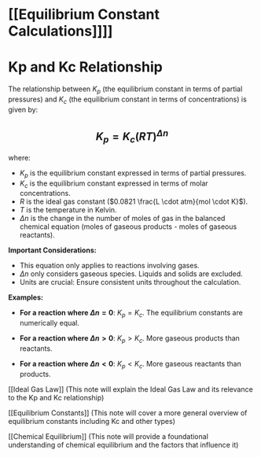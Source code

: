 # [[Equilibrium Constant Calculations]]]]
# Kp and Kc Relationship

The relationship between $K_p$ (the equilibrium constant in terms of partial pressures) and $K_c$ (the equilibrium constant in terms of concentrations) is given by:

## $$K_p = K_c(RT)^{\Delta n}$$

where:

* $K_p$ is the equilibrium constant expressed in terms of partial pressures.
* $K_c$ is the equilibrium constant expressed in terms of molar concentrations.
* $R$ is the ideal gas constant ($0.0821 \frac{L \cdot atm}{mol \cdot K}$).
* $T$ is the temperature in Kelvin.
* $\Delta n$ is the change in the number of moles of gas in the balanced chemical equation (moles of gaseous products - moles of gaseous reactants).


**Important Considerations:**

* This equation only applies to reactions involving gases.
*  $\Delta n$ only considers gaseous species.  Liquids and solids are excluded.
* Units are crucial:  Ensure consistent units throughout the calculation.


**Examples:**

* **For a reaction where $\Delta n = 0$**: $K_p = K_c$.  The equilibrium constants are numerically equal.

* **For a reaction where $\Delta n > 0$**: $K_p > K_c$.  More gaseous products than reactants.

* **For a reaction where $\Delta n < 0$**: $K_p < K_c$. More gaseous reactants than products.


[[Ideal Gas Law]]  (This note will explain the Ideal Gas Law and its relevance to the Kp and Kc relationship)

[[Equilibrium Constants]] (This note will cover a more general overview of equilibrium constants including Kc and other types)

[[Chemical Equilibrium]] (This note will provide a foundational understanding of chemical equilibrium and the factors that influence it)
